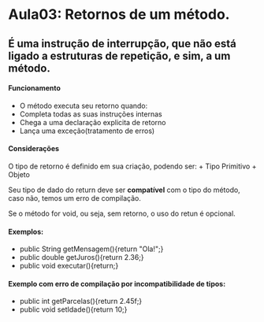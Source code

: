 # Aula03: Retornos de um método.
## É uma instrução de interrupção, que não está ligado a estruturas de repetição, e sim, a um método.

#### Funcionamento


+ O método executa seu retorno quando:
+ Completa todas as suas instruções internas
+ Chega a uma declaração explicita de retorno
+ Lança uma exceção(tratamento de erros)


#### Considerações

O tipo de retorno é definido em sua criação, podendo ser:
    + Tipo Primitivo
    + Objeto

Seu tipo de dado do return deve ser **compatível** com o tipo do método, caso não, temos um erro de compilação.

Se o método for void, ou seja, sem retorno, o uso do retun é opcional.

#### Exemplos:

- public String getMensagem(){return "Ola!";}
- public double getJuros(){return 2.36;}
- public void executar(){return;}

#### Exemplo com erro de compilação por incompatibilidade de tipos:

- public int getParcelas(){return 2.45f;}
- public void setIdade(){return 10;}
